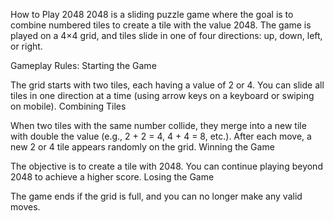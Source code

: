 How to Play 2048
2048 is a sliding puzzle game where the goal is to combine numbered tiles to create a tile with the value 2048. The game is played on a 4×4 grid, and tiles slide in one of four directions: up, down, left, or right.

Gameplay Rules:
Starting the Game

The grid starts with two tiles, each having a value of 2 or 4.
You can slide all tiles in one direction at a time (using arrow keys on a keyboard or swiping on mobile).
Combining Tiles

When two tiles with the same number collide, they merge into a new tile with double the value (e.g., 2 + 2 = 4, 4 + 4 = 8, etc.).
After each move, a new 2 or 4 tile appears randomly on the grid.
Winning the Game

The objective is to create a tile with 2048.
You can continue playing beyond 2048 to achieve a higher score.
Losing the Game

The game ends if the grid is full, and you can no longer make any valid moves.
